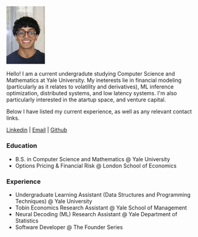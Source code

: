 <img src="profile.jpeg" width="20%" height="20%">

Hello! I am a current undergradute studying Computer Science and Mathematics at Yale University. My ineterests lie in financial modeling (particularly as it relates to volatility and derivatives), ML inference optimization, distributed systems, and low latency systems. I'm also particularly interested in the atartup space, and venture capital.

Below I have listed my current experience, as well as any relevant contact links. 

[Linkedin](https://www.linkedin.com/in/baig-farhan/) | [Email](mailto:farhan.baig@yale.edu) | [Github](https://github.com/f-baig)

### Education

- B.S. in Computer Science and Mathematics @ Yale University
- Options Pricing & Financial Risk @ London School of Economics

### Experience

- Undergraduate Learning Assistant (Data Structures and Programming Techniques) @ Yale University
- Tobin Economics Research Assistant @ Yale School of Management
- Neural Decoding (ML) Research Assistant @ Yale Department of Statistics
- Software Developer @ The Founder Series
